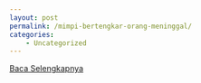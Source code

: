 ```yaml
---
layout: post
permalink: /mimpi-bertengkar-orang-meninggal/
categories:
    - Uncategorized
---
```


[Baca Selengkapnya](/03)